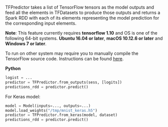 TFPredictor takes a list of TensorFlow tensors as the model outputs and feed all the elements in
 TFDatasets to produce those outputs and returns a Spark RDD with each of its elements representing the
 model prediction for the corresponding input elements.

 __Note__: This feature currently requires __tensorflow 1.10__ and OS is one of the following 64-bit systems.
 __Ubuntu 16.04 or later__, __macOS 10.12.6 or later__ and __Windows 7 or later__.

 To run on other system may require you to manually compile the TensorFlow source code. Instructions can
 be found [here](https://github.com/tensorflow/tensorflow/tree/v1.10.0/tensorflow/java).

**Python**
```python
logist = ...
predictor = TFPredictor.from_outputs(sess, [logits])
predictions_rdd = predictor.predict()
```

For Keras model:
```python
model = Model(inputs=..., outputs=...)
model.load_weights("/tmp/mnist_keras.h5")
predictor = TFPredictor.from_keras(model, dataset)
predictions_rdd = predictor.predict()
```
